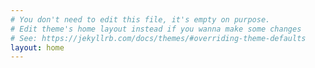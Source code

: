 ```yaml
---
# You don't need to edit this file, it's empty on purpose.
# Edit theme's home layout instead if you wanna make some changes
# See: https://jekyllrb.com/docs/themes/#overriding-theme-defaults
layout: home
---
```

<link rel="shortcut icon" type="image/x-icon" href="{{ site.url }}{{site.baseurl}}/J-favicon.png">